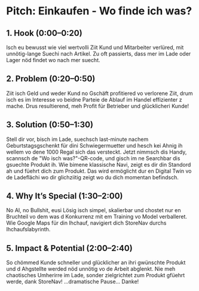 # Pitch: Einkaufen - Wo finde ich was?

## 1. Hook (0:00–0:20)

Isch eu bewusst wie viel wertvolli Ziit Kund und Mitarbeiter verlüred, mit unnötig-lange Suechi nach Artikel.
Zu oft passierts, dass mer im Lade oder Lager nöd findet wo nach mer suecht.

## 2. Problem (0:20–0:50)

Ziit isch Geld und weder Kund no Gschäft profitiered vo verlorene Ziit, drum isch es im Interesse vo beidne Parteie de Ablauf im Handel effizienter z mache.
Drus resultierend, meh Profit für Betrieber und glücklicheri Kunde!

## 3. Solution (0:50–1:30)

Stell dir vor, bisch im Lade, suechsch last-minute nachem Geburtstagsgschenkt für dini Schwiegermuetter und hesch kei Ahnig ih wellem vo dene 1000 Regal sich das versteckt.
Jetzt nimmsch dis Handy, scannsch de "Wo isch was?"-QR-code, und gisch im ne Searchbar dis gsuechte Produkt ih.
Wie bimene klassische Navi, zeigt es dir din Standord ah und füehrt dich zum Produkt.
Das wird ermöglicht dur en Digital Twin vo de Ladeflächi wo dir glichziitig zeigt wo du dich momentan befindsch.

## 4. Why It’s Special (1:30–2:00)

No AI, no Bullshit, eusi Lösig isch simpel, skalierbar und chostet nur en Bruchteil vo dem was d Konkurrenz mit em Training vo Model verballeret.
Wie Google Maps für din Ihchauf, navigiert dich StoreNav durchs Ihchaufslabyrinth.

## 5. Impact & Potential (2:00–2:40)

So chömmed Kunde schneller und glücklicher an ihri gwünschte Produkt und d Ahgstellte werded nöd unnötig vo de Arbeit abglenkt.
Nie meh chaotisches Umherirre im Lade, sonder zielgrichtet zum Produkt gfüehrt werde, dank StoreNav!
...dramatische Pause...
Danke!
